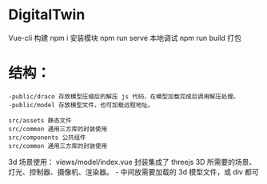 # DigitalTwin

Vue-cli 构建
npm i 安装模块
npm run serve 本地调试
npm run build 打包

# 结构：

    -public/draco 存放模型压缩后的解压 js 代码，在模型加载完成后调用解压处理。
    -public/model 存放模型文件，也可加载远程地址。

    src/assets 静态文件
    src/common 通用三方库的封装使用
    src/components 公共组件
    src/common 通用三方库的封装使用

3d 场景使用：
views/model/index.vue 封装集成了 threejs 3D 所需要的场景、灯光、控制器、摄像机、渲染器。
<Model>
<symbol> - 中间放需要加载的 3d 模型文件，或 div 都可
</Model>
